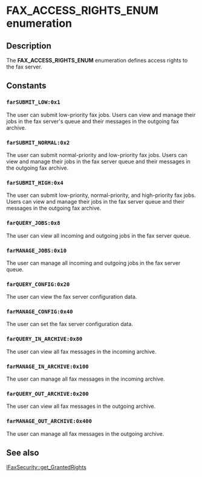 # FAX_ACCESS_RIGHTS_ENUM enumeration

## Description

The **FAX_ACCESS_RIGHTS_ENUM** enumeration defines access rights to the fax server.

## Constants

### `farSUBMIT_LOW:0x1`

The user can submit low-priority fax jobs. Users can view and manage their jobs in the fax server's queue and their messages in the outgoing fax archive.

### `farSUBMIT_NORMAL:0x2`

The user can submit normal-priority and low-priority fax jobs. Users can view and manage their jobs in the fax server queue and their messages in the outgoing fax archive.

### `farSUBMIT_HIGH:0x4`

The user can submit low-priority, normal-priority, and high-priority fax jobs. Users can view and manage their jobs in the fax server queue and their messages in the outgoing fax archive.

### `farQUERY_JOBS:0x8`

The user can view all incoming and outgoing jobs in the fax server queue.

### `farMANAGE_JOBS:0x10`

The user can manage all incoming and outgoing jobs in the fax server queue.

### `farQUERY_CONFIG:0x20`

The user can view the fax server configuration data.

### `farMANAGE_CONFIG:0x40`

The user can set the fax server configuration data.

### `farQUERY_IN_ARCHIVE:0x80`

The user can view all fax messages in the incoming archive.

### `farMANAGE_IN_ARCHIVE:0x100`

The user can manage all fax messages in the incoming archive.

### `farQUERY_OUT_ARCHIVE:0x200`

The user can view all fax messages in the outgoing archive.

### `farMANAGE_OUT_ARCHIVE:0x400`

The user can manage all fax messages in the outgoing archive.

## See also

[IFaxSecurity::get_GrantedRights](https://learn.microsoft.com/previous-versions/windows/desktop/fax/-mfax-faxsecurity-grantedrights-vb)